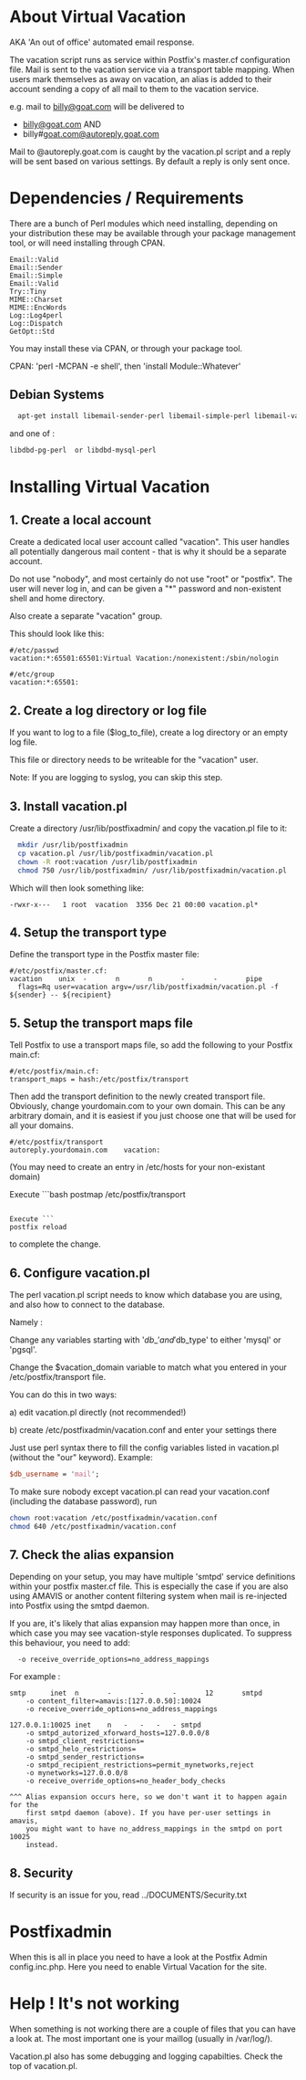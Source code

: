 # About Virtual Vacation

AKA 'An out of office' automated email response.

The vacation script runs as service within Postfix's master.cf configuration file.
Mail is sent to the vacation service via a transport table mapping.
When users mark themselves as away on vacation, an alias is added to their account 
sending a copy of all mail to them to the vacation service.

e.g. mail to billy@goat.com will be delivered to 

 * billy@goat.com AND 
 * billy#goat.com@autoreply.goat.com

Mail to @autoreply.goat.com is caught by the vacation.pl script and a reply 
will be sent based on various settings. By default a reply is only sent once.

# Dependencies / Requirements

There are a bunch of Perl modules which need installing, depending on your 
distribution these may be available through your package management tool, or
will need installing through CPAN.

```
Email::Valid
Email::Sender
Email::Simple
Email::Valid
Try::Tiny
MIME::Charset
MIME::EncWords
Log::Log4perl
Log::Dispatch
GetOpt::Std
```

You may install these via CPAN, or through your package tool.

CPAN: 'perl -MCPAN -e shell', then 'install Module::Whatever'


## Debian Systems 


```bash
  apt-get install libemail-sender-perl libemail-simple-perl libemail-valid-perl libtry-tiny-perl libdbd-pg-perl libmime-perl liblog-log4perl-perl liblog-dispatch-perl libgetopt-argvfile-perl libmime-charset-perl libmime-encwords-perl libmime-encwords-perl 
```

and one of : 
```bash
libdbd-pg-perl  or libdbd-mysql-perl 
```


# Installing Virtual Vacation

## 1. Create a local account

Create a dedicated local user account called "vacation". 
This user handles all potentially dangerous mail content - that is why it
should be a separate account.

Do not use "nobody", and most certainly do not use "root" or "postfix".  The
user will never log in, and can be given a "*" password and non-existent
shell and home directory.

Also create a separate "vacation" group.

This should look like this:

```raw
#/etc/passwd
vacation:*:65501:65501:Virtual Vacation:/nonexistent:/sbin/nologin
```

```raw
#/etc/group
vacation:*:65501:
```

## 2. Create a log directory or log file

If you want to log to a file ($log\_to\_file), create a log directory or an 
empty log file.

This file or directory needs to be writeable for the "vacation" user.

Note: If you are logging to syslog, you can skip this step.


## 3. Install vacation.pl

Create a directory /usr/lib/postfixadmin/ and copy the vacation.pl file to it:

```bash
  mkdir /usr/lib/postfixadmin
  cp vacation.pl /usr/lib/postfixadmin/vacation.pl
  chown -R root:vacation /usr/lib/postfixadmin
  chmod 750 /usr/lib/postfixadmin/ /usr/lib/postfixadmin/vacation.pl
```

Which will then look something like:

```raw
-rwxr-x---   1 root  vacation  3356 Dec 21 00:00 vacation.pl*
```


## 4. Setup the transport type

Define the transport type in the Postfix master file:

```raw
#/etc/postfix/master.cf:
vacation    unix  -       n       n       -       -       pipe
  flags=Rq user=vacation argv=/usr/lib/postfixadmin/vacation.pl -f ${sender} -- ${recipient}
```

## 5. Setup the transport maps file

Tell Postfix to use a transport maps file, so add the following to your
Postfix main.cf:

```raw
#/etc/postfix/main.cf:
transport_maps = hash:/etc/postfix/transport
```

Then add the transport definition to the newly created transport file.
Obviously, change yourdomain.com to your own domain. This can be any
arbitrary domain, and it is easiest if you just choose one that will be used
for all your domains.

```raw
#/etc/postfix/transport
autoreply.yourdomain.com	vacation:
```


(You may need to create an entry in /etc/hosts for your non-existant domain)

Execute ```bash
postmap /etc/postfix/transport
```

Execute ```
postfix reload
```
 to complete the change.


## 6. Configure vacation.pl

The perl vacation.pl script needs to know which database you are using, and also
how to connect to the database.

Namely :

Change any variables starting with '$db\_' and '$db\_type' to either 'mysql' or 'pgsql'.

Change the $vacation\_domain variable to match what you entered in your /etc/postfix/transport 
file.

You can do this in two ways:

a) edit vacation.pl directly (not recommended!)

b) create /etc/postfixadmin/vacation.conf and enter your settings there

   Just use perl syntax there to fill the config variables listed in vacation.pl
   (without the "our" keyword). Example:
```perl
$db_username = 'mail';
```

   To make sure nobody except vacation.pl can read your vacation.conf (including the
   database password), run

```bash
chown root:vacation /etc/postfixadmin/vacation.conf
chmod 640 /etc/postfixadmin/vacation.conf
```


## 7. Check the alias expansion

Depending on your setup, you may have multiple 'smtpd' service definitions within 
your postfix master.cf file. This is especially the case if you are also using AMAVIS or
another content filtering system when mail is re-injected into Postfix using the smtpd daemon.

If you are, it's likely that alias expansion may happen more than once, in which case you 
may see vacation-style responses duplicated. To suppress this behaviour, you need to add:

```raw
  -o receive_override_options=no_address_mappings
```


For example :

```raw
smtp      inet  n       -       -       -       12       smtpd
    -o content_filter=amavis:[127.0.0.50]:10024
    -o receive_override_options=no_address_mappings

127.0.0.1:10025 inet    n   -   -   -   - smtpd
    -o smtpd_autorized_xforward_hosts=127.0.0.0/8
    -o smtpd_client_restrictions=
    -o smtpd_helo_restrictions=
    -o smtpd_sender_restrictions=
    -o smtpd_recipient_restrictions=permit_mynetworks,reject
    -o mynetworks=127.0.0.0/8
    -o receive_override_options=no_header_body_checks

```

	^^^ Alias expansion occurs here, so we don't want it to happen again for the
		first smtpd daemon (above). If you have per-user settings in amavis,
		you might want to have no_address_mappings in the smtpd on port 10025
		instead.


## 8. Security

If security is an issue for you, read ../DOCUMENTS/Security.txt

# Postfixadmin

When this is all in place you need to have a look at the Postfix Admin
config.inc.php. Here you need to enable Virtual Vacation for the site.


# Help ! It's not working

When something is not working there are a couple of files that you can have
a look at. The most important one is your maillog (usually in /var/log/).

Vacation.pl also has some debugging and logging capabilties. Check the top
of vacation.pl.


